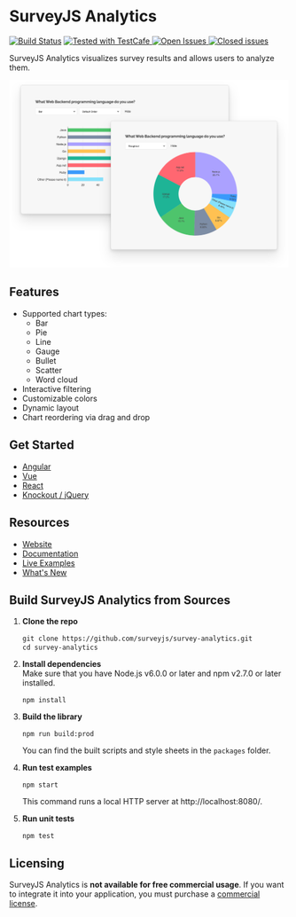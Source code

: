 # SurveyJS Analytics

[![Build Status](https://dev.azure.com/SurveyJS/SurveyJS%20Integration%20Tests/_apis/build/status/SurveyJS%20Library?branchName=master)](https://dev.azure.com/SurveyJS/SurveyJS%20Integration%20Tests/_build/latest?definitionId=7&branchName=master)
<a href="https://github.com/DevExpress/testcafe">
<img alt="Tested with TestCafe" src="https://img.shields.io/badge/tested%20with-TestCafe-2fa4cf.svg">
</a>
<a href="https://github.com/surveyjs/survey-analytics/issues">
<img alt="Open Issues" title="Open Issues" src="https://img.shields.io/github/issues/surveyjs/survey-analytics.svg">
</a>
<a href="https://github.com/surveyjs/survey-analytics/issues?utf8=%E2%9C%93&q=is%3Aissue+is%3Aclosed+">
<img alt="Closed issues" title="Closed issues" src="https://img.shields.io/github/issues-closed/surveyjs/survey-analytics.svg">
</a>

SurveyJS Analytics visualizes survey results and allows users to analyze them.

![SurveyJS Analytics](docs/images/survey-analytics-overview.png)

## Features

- Supported chart types:
  - Bar
  - Pie
  - Line
  - Gauge
  - Bullet
  - Scatter
  - Word cloud
- Interactive filtering
- Customizable colors
- Dynamic layout
- Chart reordering via drag and drop

## Get Started

- [Angular](https://surveyjs.io/Documentation/Analytics?id=get-started-angular)
- [Vue](https://surveyjs.io/Documentation/Analytics?id=get-started-vue)
- [React](https://surveyjs.io/Documentation/Analytics?id=get-started-react)
- [Knockout / jQuery](https://surveyjs.io/Documentation/Analytics?id=get-started-knockout-jquery)

## Resources

- [Website](https://surveyjs.io/)
- [Documentation](https://surveyjs.io/Documentation/Analytics)
- [Live Examples](https://surveyjs.io/Examples/Analytics)
- [What's New](https://surveyjs.io/WhatsNew)

## Build SurveyJS Analytics from Sources

1. **Clone the repo**

    ```
    git clone https://github.com/surveyjs/survey-analytics.git
    cd survey-analytics
    ```

1. **Install dependencies**          
Make sure that you have Node.js v6.0.0 or later and npm v2.7.0 or later installed.

    ```
    npm install
    ```

1. **Build the library**

    ```
    npm run build:prod
    ```

    You can find the built scripts and style sheets in the `packages` folder.

1. **Run test examples**

    ```
    npm start
    ```

    This command runs a local HTTP server at http://localhost:8080/.

1. **Run unit tests**

    ```
    npm test
    ```

## Licensing

SurveyJS Analytics is **not available for free commercial usage**. If you want to integrate it into your application, you must purchase a [commercial license](/Licenses#SurveyCreator).
